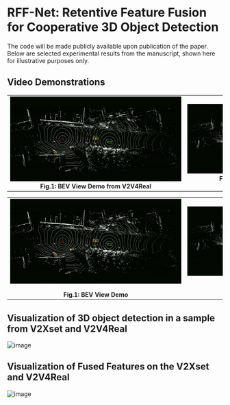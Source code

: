 # RFF-Net: Retentive Feature Fusion for Cooperative 3D Object Detection

The code will be made publicly available upon publication of the paper. Below are selected experimental results from the manuscript, shown here for illustrative purposes only.

## Video Demonstrations

<div align="center">
  <table>
    <tr>
      <td align="center">
        <img src="./videos/v2v4real-bev-10m.gif" alt="BEV View Demo" style="max-width: 400px; max-height: 300px; width: auto; height: auto;">
        <br>
        <strong>Fig.1: BEV View Demo from V2V4Real</strong>
      </td>
      <td align="center">
        <img src="./videos/v2v4real-sv-10m.gif" alt="SV View Demo" style="max-width: 400px; max-height: 300px; width: auto; height: auto;">
        <br>
        <strong>Fig.2: SV View Demo from V2V4Real</strong>
      </td>
    </tr>
  </table>
</div>

<div align="center">
  <table>
    <tr>
      <td align="center" style="width: 50%;">
        <div style="width: 400px; display: flex; justify-content: center;">
          <img src="./videos/v2v4real-bev-10m.gif" alt="BEV View Demo" style="max-width: 100%; height: auto;">
        </div>
        <br>
        <strong>Fig.1: BEV View Demo</strong>
      </td>
      <td align="center" style="width: 50%;">
        <div style="width: 400px; display: flex; justify-content: center;">
          <img src="./videos/v2v4real-sv-10m.gif" alt="SV View Demo" style="max-width: 100%; height: auto;">
        </div>
        <br>
        <strong>Fig.2: SV View Demo</strong>
      </td>
    </tr>
  </table>
</div>

## Visualization of 3D object detection in a sample from V2Xset and V2V4Real

![image](https://github.com/user-attachments/assets/daaa897d-12ac-404b-a1a0-d55eebcc8b46)


## Visualization of Fused Features on the V2Xset and V2V4Real

![image](https://github.com/user-attachments/assets/26bea46c-0308-40f5-9533-2bfa13baffc9)



